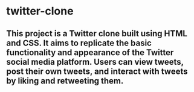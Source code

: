 # twitter-clone
## This project is a Twitter clone built using HTML and CSS. It aims to replicate the basic functionality and appearance of the Twitter social media platform. Users can view tweets, post their own tweets, and interact with tweets by liking and retweeting them.
